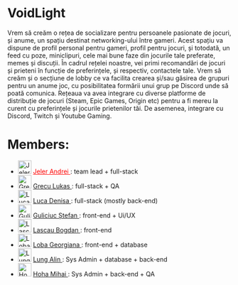 # VoidLight
Vrem să creăm o rețea de socializare pentru persoanele pasionate de jocuri, și anume, un spațiu destinat networking-ului între gameri. Acest spațiu va dispune de profil personal pentru gameri, profil pentru jocuri, și totodată, un feed cu poze, miniclipuri, cele mai bune faze din jocurile tale preferate, memes și discuții. În cadrul rețelei noastre, vei primi recomandări de jocuri și prieteni în funcție de preferințele, și respectiv, contactele tale. Vrem să creăm și o secțiune de lobby ce va facilita crearea și/sau găsirea de grupuri pentru un anume joc, cu posibilitatea formării unui grup pe Discord unde să poată comunica. Rețeaua va avea integrare cu diverse platforme de distribuție de jocuri (Steam, Epic Games, Origin etc) pentru a fi mereu la curent cu preferințele și jocurile prietenilor tăi. De asemenea, integrare cu Discord, Twitch și Youtube Gaming.

# Members:

<ul>
  <li>
    <img src="https://avatars3.githubusercontent.com/u/42837811?s=400&v=4" width="30px" height="30px" alt="Jeler Andrei profile picture">
    <a href="https://github.com/SummerRolls99"  style="color: red;"> Jeler Andrei </a> : team lead + full-stack
  </li>
  <li> 
    <img src="https://avatars0.githubusercontent.com/u/61321650?s=400&v=4" width="30px" height="30px" alt="Grecu Lukas profile picture">
    <a href="https://github.com/ziluke"> Grecu Lukas </a> : full-stack + QA
  </li>
  <li>
    <img src="https://avatars0.githubusercontent.com/u/56504442?s=400&u=84a5bd5d5f213da15ed36521b7a9f9c9e022fc7b&v=4" width="30px" height="30px" alt="Luca Denisa profile picture">
    <a href="https://github.com/hiImDeni"> Luca Denisa </a> : full-stack (mostly back-end)
  </li>
  <li>
    <img src="https://avatars2.githubusercontent.com/u/45366875?s=400&u=621c8ba16a4fc160e42559595d41f46120dd14c8&v=4" width="30px" height="30px" alt="Guliciuc Stefan profile picture">
    <a href="https://github.com/stefan99x"> Guliciuc Ștefan </a> : front-end + Ui/UX
  </li>
  <li>
    <img src="https://avatars2.githubusercontent.com/u/31830095?s=400&v=4" width="30px" height="30px" alt="Lascau Bogdan profile picture">
    <a href="https://github.com/sekilm"> Lascau Bogdan </a> : front-end
  </li>
  <li>
    <img src="https://avatars1.githubusercontent.com/u/49317043?s=400&u=fb28f54e67ea1a9a4c8f0409ec0cffcb3dc37845&v=4" width="30px" height="30px" alt="Loba Georgiana profile picture">
    <a href="https://github.com/GeorgianaLoba"> Loba Georgiana </a> : front-end + database
  </li>
  <li> 
    <img src="https://avatars3.githubusercontent.com/u/44326661?s=400&u=53ab98d8ecebcc6d3deaf5dc5d1b2aa1d76a451d&v=4" width="30px" height="30px" alt="Lung Alin profile picture">
    <a href="https://github.com/IcerOut"> Lung Alin </a> : Sys Admin + database + back-end
  </li>
  <li>
    <img src="https://avatars0.githubusercontent.com/u/32599444?s=400&u=a8d6383aa06fa635560aa908ec1113a9a448f209&v=4" width="30px" height="30px" alt="Hoha Mihai profile picture">
    <a href="https://github.com/polk15"> Hoha Mihai </a> : Sys Admin + back-end + QA
  </li>
</ul>
